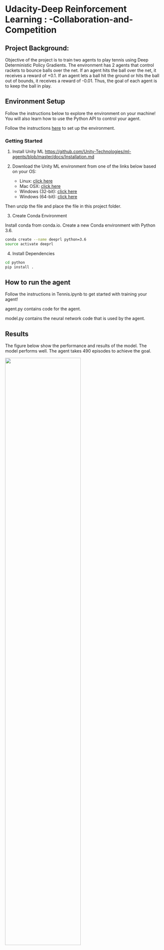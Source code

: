 # Udacity-Deep Reinforcement Learning : -Collaboration-and-Competition



## Project Background:
Objective of the project is to train two agents to play tennis using Deep Deterministic Policy Gradients. The environment has 2 agents that control rackets to bounce balls over the net. If an agent hits the ball over the net, it receives a reward of +0.1. If an agent lets a ball hit the ground or hits the ball out of bounds, it receives a reward of -0.01. Thus, the goal of each agent is to keep the ball in play.


## Environment Setup
Follow the instructions below to explore the environment on your machine! You will also learn how to use the Python API to control your agent.

Follow the instructions [here](https://github.com/udacity/deep-reinforcement-learning/tree/master/p3_collab-compet) to set up the environment.



### Getting Started
1. Install Unity ML
https://github.com/Unity-Technologies/ml-agents/blob/master/docs/Installation.md

2. Download the Unity ML environment from one of the links below based on your OS:
    - Linux: [click here](https://s3-us-west-1.amazonaws.com/udacity-drlnd/P2/Reacher/Reacher_Linux.zip)
    - Mac OSX: [click here](https://s3-us-west-1.amazonaws.com/udacity-drlnd/P2/Reacher/Reacher.app.zip)
    - Windows (32-bit): [click here](https://s3-us-west-1.amazonaws.com/udacity-drlnd/P2/Reacher/Reacher_Windows_x86.zip)
    - Windows (64-bit): [click here](https://s3-us-west-1.amazonaws.com/udacity-drlnd/P2/Reacher/Reacher_Windows_x86_64.zip)

Then unzip the file and place the file in this project folder.

3. Create Conda Environment   

Install conda from conda.io. Create a new Conda environment with Python 3.6.

```bash
conda create --name deeprl python=3.6
source activate deeprl
```

4. Install Dependencies
```bash
cd python
pip install .
```


## How to run the agent
Follow the instructions in Tennis.ipynb to get started with training your agent!

agent.py contains code for the agent.

model.py contains the neural network code that is used by the agent.



## Results
The figure below show the performance and results of the model. The model performs well. The agent takes 490 episodes to achieve the goal.

<img src="images/result.png" width="70%" align="top-left" alt="" title="Results Graph" />

